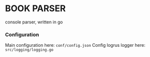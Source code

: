 # BOOK PARSER

console parser, written in go

### Configuration
Main configuration here: `conf/config.json` 
Config logrus logger here: `src/logging/logging.go`

